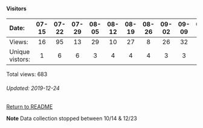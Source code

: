 #### Visitors
Date:   |         07-15   |       07-22   |       07-29   |       08-05   |       08-12   |       08-19   |       08-26   |       09-02   |       09-09  |  09-16  |  09-23  |  09-30  |  10-07  |  10-14  |  12-09  |  12-16  |  12-23
|:---   |:---:    |:---:  |:---:  |:---:  |:---:  |:---:  |:---:  |:---:  |:---:  |:---:  |:---:  |:---:  |:---:  |:---:  |:---:  |:---:  |:---:
Views:  |         16      |       95      |       13      |       29      |       10      |       27      |       8       |       26      |       32     |  3      |  20     |  7      |  120    |  81     |  50     |  13     |  133
Unique  vistors:  |       1       |       6       |       6       |       3       |       4       |       4       |       4       |       3       |      3  |      1  |      4  |      3  |      3  |      2  |      3  |      3  |      2

Total views: 683
###### Updated: 2019-12-24

[Return to README](https://github.com/BradleyA/user-files/blob/master/README.md#traffic)

**Note**  Data collection stopped between 10/14 & 12/23
